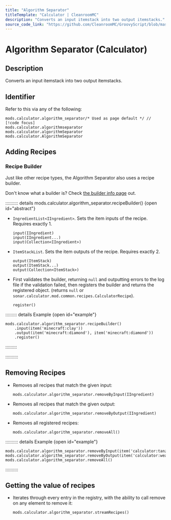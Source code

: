 ```yaml
---
title: "Algorithm Separator"
titleTemplate: "Calculator | CleanroomMC"
description: "Converts an input itemstack into two output itemstacks."
source_code_link: "https://github.com/CleanroomMC/GroovyScript/blob/master/src/main/java/com/cleanroommc/groovyscript/compat/mods/calculator/AlgorithmSeparator.java"
---
```


# Algorithm Separator (Calculator)

## Description

Converts an input itemstack into two output itemstacks.

## Identifier

Refer to this via any of the following:

```groovy:no-line-numbers {1}
mods.calculator.algorithm_separator/* Used as page default */ // [!code focus]
mods.calculator.algorithmseparator
mods.calculator.algorithmSeparator
mods.calculator.AlgorithmSeparator
```


## Adding Recipes

### Recipe Builder

Just like other recipe types, the Algorithm Separator also uses a recipe builder.

Don't know what a builder is? Check [the builder info page](../../getting_started/builder.md) out.

:::::::::: details mods.calculator.algorithm_separator.recipeBuilder() {open id="abstract"}
- `IngredientList<IIngredient>`. Sets the item inputs of the recipe. Requires exactly 1.

    ```groovy:no-line-numbers
    input(IIngredient)
    input(IIngredient...)
    input(Collection<IIngredient>)
    ```

- `ItemStackList`. Sets the item outputs of the recipe. Requires exactly 2.

    ```groovy:no-line-numbers
    output(ItemStack)
    output(ItemStack...)
    output(Collection<ItemStack>)
    ```

- First validates the builder, returning `null` and outputting errors to the log file if the validation failed, then registers the builder and returns the registered object. (returns `null` or `sonar.calculator.mod.common.recipes.CalculatorRecipe`).

    ```groovy:no-line-numbers
    register()
    ```

::::::::: details Example {open id="example"}
```groovy:no-line-numbers
mods.calculator.algorithm_separator.recipeBuilder()
    .input(item('minecraft:clay'))
    .output(item('minecraft:diamond'), item('minecraft:diamond'))
    .register()
```

:::::::::

::::::::::

## Removing Recipes

- Removes all recipes that match the given input:

    ```groovy:no-line-numbers
    mods.calculator.algorithm_separator.removeByInput(IIngredient)
    ```

- Removes all recipes that match the given output:

    ```groovy:no-line-numbers
    mods.calculator.algorithm_separator.removeByOutput(IIngredient)
    ```

- Removes all registered recipes:

    ```groovy:no-line-numbers
    mods.calculator.algorithm_separator.removeAll()
    ```

:::::::::: details Example {open id="example"}
```groovy:no-line-numbers
mods.calculator.algorithm_separator.removeByInput(item('calculator:tanzaniteleaves'))
mods.calculator.algorithm_separator.removeByOutput(item('calculator:weakeneddiamond'))
mods.calculator.algorithm_separator.removeAll()
```

::::::::::

## Getting the value of recipes

- Iterates through every entry in the registry, with the ability to call remove on any element to remove it:

    ```groovy:no-line-numbers
    mods.calculator.algorithm_separator.streamRecipes()
    ```
